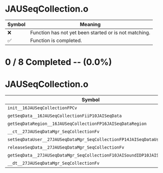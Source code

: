 # JAUSeqCollection.o
| Symbol | Meaning 
| ------------- | ------------- 
| :x: | Function has not yet been started or is not matching. 
| :white_check_mark: | Function is completed. 


# 0 / 8 Completed -- (0.0%)
# JAUSeqCollection.o
| Symbol | Decompiled? |
| ------------- | ------------- |
| `init__16JAUSeqCollectionFPCv` | :x: |
| `getSeqData__16JAUSeqCollectionFiiP10JAISeqData` | :x: |
| `getSeqDataRegion__16JAUSeqCollectionFP16JAISeqDataRegion` | :x: |
| `__ct__27JAUSeqDataMgr_SeqCollectionFv` | :x: |
| `setSeqDataUser__27JAUSeqDataMgr_SeqCollectionFP14JAISeqDataUser` | :x: |
| `releaseSeqData__27JAUSeqDataMgr_SeqCollectionFv` | :x: |
| `getSeqData__27JAUSeqDataMgr_SeqCollectionF10JAISoundIDP10JAISeqData` | :x: |
| `__dt__27JAUSeqDataMgr_SeqCollectionFv` | :x: |
